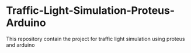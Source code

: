 # Traffic-Light-Simulation-Proteus-Arduino
This repository contain the project for traffic light simulation using proteus and arduino
